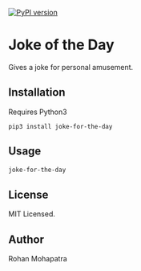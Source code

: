 [![PyPI version](https://badge.fury.io/py/joke-for-the-day.svg)](https://badge.fury.io/py/joke-for-the-day)


# Joke of the Day

Gives a joke for personal amusement.

## Installation
Requires Python3
```
pip3 install joke-for-the-day
```

## Usage

```sh
joke-for-the-day
```

## License
MIT Licensed.

## Author 
Rohan Mohapatra
